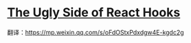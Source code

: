 # [The Ugly Side of React Hooks](https://medium.com/swlh/the-ugly-side-of-hooks-584f0f8136b6)

翻译：https://mp.weixin.qq.com/s/oFdOStxPdxdgw4E-kgdc2g
